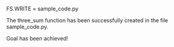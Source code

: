 FS.WRITE = sample_code.py
  


The three_sum function has been successfully created in the file sample_code.py.
  


Goal has been achieved!
  


